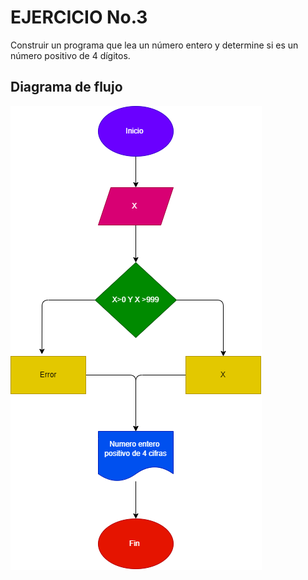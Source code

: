 # EJERCICIO No.3
Construir un programa que lea un número entero y determine si es un número positivo de 4 dígitos.

## Diagrama de flujo 

![Diagrama de flujo](numero_positivo.png "Diagrama de flujo")